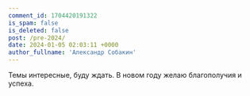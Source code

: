 ```yaml
---
comment_id: 1704420191322
is_spam: false
is_deleted: false
post: /pre-2024/
date: 2024-01-05 02:03:11 +0000
author_fullname: 'Александр Собакин'
---
```


Темы интересные, буду ждать. В новом году желаю благополучия и успеха.
